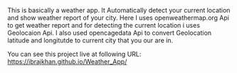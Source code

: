 This is basically a weather app. It Automatically detect your current location and show weather report of your city.
Here I uses openweathermap.org Api to get weather report and for detecting the current location i uses Geolocaion Api. I also used opencagedata Api to convert Geolocation latitude and longitutde to current city that you our are in.

You can see this project live at following URL: https://ibrajkhan.github.io/Weather_App/
